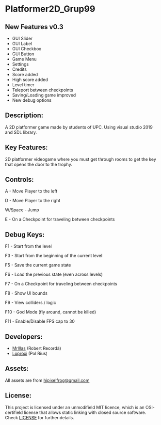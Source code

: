  # Platformer2D_Grup99

## New Features v0.3

- GUI Slider
- GUI Label
- GUI Checkbox
- GUI Button
- Game Menu
- Settings
- Credits
- Score added
- High score added
- Level timer
- Teleport between checkpoints
- Saving/Loading game improved
- New debug options

## Description:
A 2D platformer game made by students of UPC. Using visual studio 2019 and SDL library.

## Key Features:
2D platformer videogame where you must get through rooms to get the key that opens the door to the trophy.

## Controls:

A - Move Player to the left

D - Move Player to the right

W/Space - Jump

E - On a Checkpoint for traveling between checkpoints

## Debug Keys:

F1 - Start from the level

F3 - Start from the beginning of the current level

F5 - Save the current game state

F6 - Load the previous state (even across levels)

F7 - On a Checkpoint for traveling between checkpoints

F8 - Show UI bounds

F9 - View colliders / logic

F10 - God Mode (fly around, cannot be killed)

F11 - Enable/Disable FPS cap to 30

## Developers:
* [MrIllas](https://github.com/MrIllas) (Robert Recordà)
* [Loproxi](https://github.com/Loproxi) (Pol Rius)

## Assets:
All assets are from hipixelfrog@gmail.com

## License:
This project is licensed under an unmodifield MIT licence, which is an OSI-certifield license that allows static linking with closed source software. Check [LICENSE](LICENSE) for further details.
